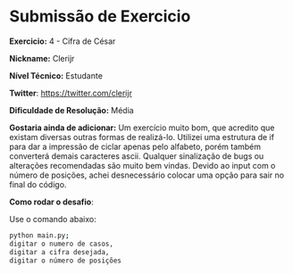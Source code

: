 # Submissão de Exercicio

**Exercicio:** 4 - Cifra de César

**Nickname:** Clerijr

**Nível Técnico:** Estudante

**Twitter**: https://twitter.com/clerijr

**Dificuldade de Resolução:** Média

**Gostaria ainda de adicionar:** Um exercício muito bom, que acredito que existam diversas outras formas de realizá-lo. Utilizei uma estrutura de if para dar a impressão de ciclar apenas pelo alfabeto, porém também converterá demais caracteres ascii. Qualquer sinalização de bugs ou alterações recomendadas são muito bem vindas. Devido ao input com o número de posições, achei desnecessário colocar uma opção para sair no final do código.

**Como rodar o desafio**: 

Use o comando abaixo: 
```bash
python main.py;
digitar o numero de casos,
digitar a cifra desejada,
digitar o número de posições
```